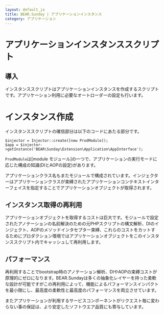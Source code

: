 ```yaml
---
layout: default_ja
title: BEAR.Sunday | アプリケーションインスタンス
category: アプリケーション
---
```

# アプリケーションインスタンススクリプト

## 導入 

インスタンススクリプトはアプリケーションインスタンスを作成するスクリプトです。アプリケーション利用に必要なオートローダーの設定も行います。

# インスタンス作成 

インスタンススクリプトの確信部分は以下のコードにあたる部分です。

	$injector = Injector::create([new ProdModule]);
	$app = $injector->getInstance('BEAR\Sunday\Extension\Application\AppInterface');


`ProdModule`は[module モジュール]の一つで、アプリケーションの実行モードに応じた構成の知識(DIとAOPの設定)があります。

アプリケーションクラス名もまたモジュールで構成されています。インジェクターはアプリケーションクラスが束縛されたアプリケーションコンテキストインターフェイスを指定することでアプリケーションオブジェクトが取得されます。

## インスタンス取得の再利用 

アプリケーションオブジェクトを取得するコストは巨大です。モジュールで設定されたアノテーションの名前解決のための元PHPスクリプトの構文解析、DIのインジェクト、AOPのメソッドインタセプター束縛、これらのコストをカットするためにプロダクション環境ではアプリケーションオブジェクトをこのインスタンススクリプト内でキャッシュして再利用します。

## パフォーマンス 

再利用することでbootstrap時のアノテーション解析、DIやAOPの束縛コストが原理的にゼロになります。BEAR.Sundayは多くの抽象化レイヤーを持った柔軟な設計が可能ですがこの再利用によって、機能によるパフォーマンスインパクトを最小限にし、最高度の柔軟性と最高度のパフォーマンスを両立させています。

またアプリケーションが利用するサービスコンポーネントがリクエスト毎に変わらない事の保証は、より安定したソフトウエア品質にも寄与しています。